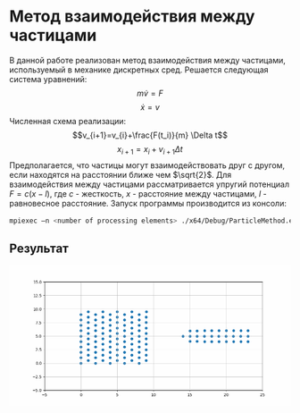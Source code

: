 # Метод взаимодействия между частицами
В данной работе реализован метод взаимодействия между частицами, используемый в механике дискретных сред. Решается следующая система уравнений:
$$m\dot{v}=F$$
$$\dot{x}=v$$
Численная схема реализации:
$$v_{i+1}=v_{i}+\frac{F(t_i)}{m} \Delta t$$
$$x_{i+1}=x_i+v_{i+1} \Delta t$$
Предполагается, что частицы могут взаимодействовать друг с другом, если находятся на расстоянии ближе чем $\sqrt{2}$.
Для взаимодействия между частицами рассматривается упругий потенциал $F=c(x-l)$, где $c$ - жесткость, $x$ - расстояние между частицами, $l$ - равновесное расстояние.
Запуск программы производится из консоли:
```sh
mpiexec –n <number of processing elements> ./x64/Debug/ParticleMethod.exe
```
## Результат
![Alt Text](./animation_MPI.gif)


